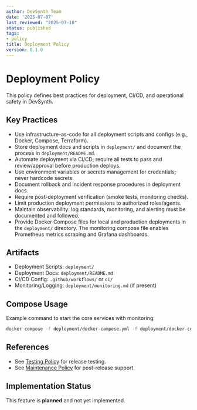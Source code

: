 ```yaml
---
author: DevSynth Team
date: '2025-07-07'
last_reviewed: "2025-07-10"
status: published
tags:
- policy
title: Deployment Policy
version: 0.1.0
---
```


# Deployment Policy

This policy defines best practices for deployment, CI/CD, and operational safety in DevSynth.

## Key Practices

- Use infrastructure-as-code for all deployment scripts and configs (e.g., Docker, Compose, Terraform).
- Store deployment docs and scripts in `deployment/` and document the process in `deployment/README.md`.
- Automate deployment via CI/CD; require all tests to pass and review/approval before production deploys.
- Use environment variables or secrets management for credentials; never hardcode secrets.
- Document rollback and incident response procedures in deployment docs.
- Require post-deployment verification (smoke tests, monitoring checks).
- Limit production deployment permissions to authorized roles/agents.
- Maintain observability: log standards, monitoring, and alerting must be documented and followed.
- Provide Docker Compose files for local and production deployments in the
  `deployment/` directory. The monitoring compose file enables Prometheus metrics
  scraping and Grafana dashboards.

## Artifacts

- Deployment Scripts: `deployment/`
- Deployment Docs: `deployment/README.md`
- CI/CD Config: `.github/workflows/` or `ci/`
- Monitoring/Logging: `deployment/monitoring.md` (if present)

## Compose Usage

Example command to start the core services with monitoring:

```bash
docker compose -f deployment/docker-compose.yml -f deployment/docker-compose.monitoring.yml up -d
```

## References

- See [Testing Policy](testing.md) for release testing.
- See [Maintenance Policy](maintenance.md) for post-release support.
## Implementation Status

This feature is **planned** and not yet implemented.
